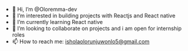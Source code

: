 - 👋 Hi, I’m @Oloremma-dev
- 👀 I’m interested in building projects with Reactjs and React native 
- 🌱 I’m currently learning React native 
- 💞️ I’m looking to collaborate on projects and i am open for internship roles
- 📫 How to reach me: isholaolorunjuwonlo5@gmail.com

<!---
Oloremma-dev/Oloremma-dev is a ✨ special ✨ repository because its `README.md` (this file) appears on your GitHub profile.
You can click the Preview link to take a look at your changes.
--->
